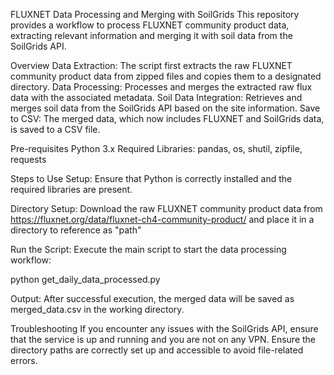 FLUXNET Data Processing and Merging with SoilGrids
This repository provides a workflow to process FLUXNET community product data, extracting relevant information and merging it with soil data from the SoilGrids API.

Overview
Data Extraction: The script first extracts the raw FLUXNET community product data from zipped files and copies them to a designated directory.
Data Processing: Processes and merges the extracted raw flux data with the associated metadata.
Soil Data Integration: Retrieves and merges soil data from the SoilGrids API based on the site information.
Save to CSV: The merged data, which now includes FLUXNET and SoilGrids data, is saved to a CSV file.

Pre-requisites
Python 3.x
Required Libraries: pandas, os, shutil, zipfile, requests

Steps to Use
Setup: Ensure that Python is correctly installed and the required libraries are present.

Directory Setup: Download the raw FLUXNET community product data from https://fluxnet.org/data/fluxnet-ch4-community-product/ and place it in a directory to reference as "path"

Run the Script: Execute the main script to start the data processing workflow:

python get_daily_data_processed.py

Output: After successful execution, the merged data will be saved as merged_data.csv in the working directory.

Troubleshooting
If you encounter any issues with the SoilGrids API, ensure that the service is up and running and you are not on any VPN.
Ensure the directory paths are correctly set up and accessible to avoid file-related errors.

